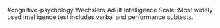 #cognitive-psychology 
Wechslers Adult Intelligence Scale::Most widely used intelligence test includes verbal and performance subtests.